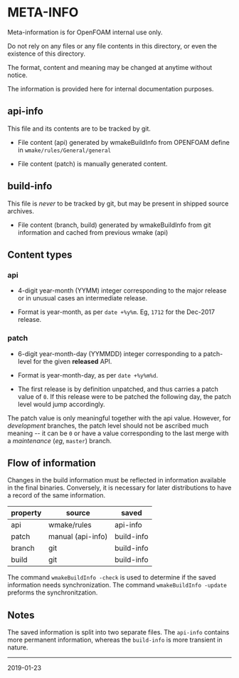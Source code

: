 # META-INFO

Meta-information is for OpenFOAM internal use only.

Do not rely on any files or any file contents in this directory,
or even the existence of this directory.

The format, content and meaning may be changed at anytime without
notice.

The information is provided here for internal documentation purposes.

## api-info

This file and its contents are to be tracked by git.

- File content (api) generated by wmakeBuildInfo from OPENFOAM define
  in `wmake/rules/General/general`

- File content (patch) is manually generated content.


## build-info

This file is *never* to be tracked by git, but may be present in shipped
source archives.

- File content (branch, build) generated by wmakeBuildInfo from git
  information and cached from previous wmake (api)


## Content types

### api

- 4-digit year-month (YYMM) integer corresponding to the major
  release or in unusual cases an intermediate release.

- Format is year-month, as per `date +%y%m`.
  Eg, `1712` for the Dec-2017 release.


### patch

- 6-digit year-month-day (YYMMDD) integer corresponding to a patch-level
  for the given **released** API.

- Format is year-month-day, as per `date +%y%m%d`.

- The first release is by definition unpatched, and thus carries
  a patch value of `0`. If this release were to be patched the following
  day, the patch level would jump accordingly.

The patch value is only meaningful together with the api value.
However, for *development* branches, the patch level should not be
ascribed much meaning -- it can be `0` or have a value corresponding
to the last merge with a *maintenance* (*eg*, `master`) branch.


## Flow of information

Changes in the build information must be reflected in information
available in the final binaries. Conversely, it is necessary for later
distributions to have a record of the same information.

| property  | source                    | saved      |
|-----------|---------------------------|------------|
| api       | wmake/rules               | api-info   |
| patch     | manual (api-info)         | build-info |
| branch    | git                       | build-info |
| build     | git                       | build-info |


The command `wmakeBuildInfo -check` is used to determine if
the saved information needs synchronization. The command
`wmakeBuildInfo -update` preforms the synchronitzation.


## Notes

The saved information is split into two separate files. The `api-info`
contains more permanent information, whereas the `build-info` is more
transient in nature.

----
2019-01-23
